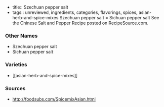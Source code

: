 - title:: Szechuan pepper salt
- tags:: unreviewed, ingredients, categories, flavorings, spices, asian-herb-and-spice-mixes
Szechuan pepper salt = Sichuan pepper salt See the Chinese Salt and Pepper Recipe posted on RecipeSource.com.

### Other Names

* Szechuan pepper salt
* Sichuan pepper salt

### Varieties

* [[asian-herb-and-spice-mixes]]

### Sources
* http://foodsubs.com/SpicemixAsian.html
